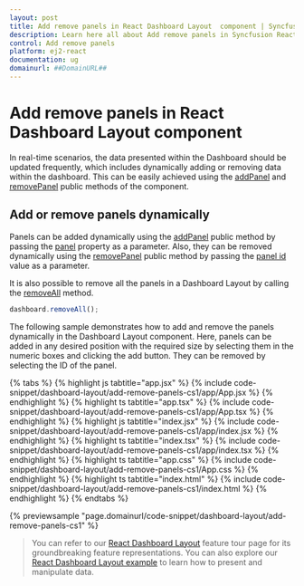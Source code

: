 ```yaml
---
layout: post
title: Add remove panels in React Dashboard Layout  component | Syncfusion
description: Learn here all about Add remove panels in Syncfusion React Dashboard Layout  component of Syncfusion Essential JS 2 and more.
control: Add remove panels 
platform: ej2-react
documentation: ug
domainurl: ##DomainURL##
---
```

# Add remove panels in React Dashboard Layout  component

In real-time scenarios, the data presented within the Dashboard should be updated frequently, which includes dynamically adding or removing data within the dashboard. This can be easily achieved using the [addPanel](https://ej2.syncfusion.com/react/documentation/api/dashboard-layout/#addpanel) and [removePanel](https://ej2.syncfusion.com/react/documentation/api/dashboard-layout/#removepanel) public methods of the component.

## Add or remove panels dynamically

Panels can be added dynamically using the [addPanel](https://ej2.syncfusion.com/react/documentation/api/dashboard-layout/#addpanel) public method by passing the [panel](https://ej2.syncfusion.com/react/documentation/api/dashboard-layout/#panels) property as a parameter. Also, they can be removed dynamically using the [removePanel](https://ej2.syncfusion.com/react/documentation/api/dashboard-layout/#removepanel) public method by passing the [panel id](https://ej2.syncfusion.com/react/documentation/api/dashboard-layout/panelModel/#id) value as a parameter.

It is also possible to remove all the panels in a Dashboard Layout by calling the [removeAll](https://ej2.syncfusion.com/react/documentation/api/dashboard-layout/#removeall) method.

```js
dashboard.removeAll();
```

The following sample demonstrates how to add and remove the panels dynamically in the Dashboard Layout  component. Here, panels can be added in any desired position with the required size by selecting them in the numeric boxes and clicking the add button. They can be removed by selecting the ID of the panel.

{% tabs %}
{% highlight js tabtitle="app.jsx" %}
{% include code-snippet/dashboard-layout/add-remove-panels-cs1/app/App.jsx %}
{% endhighlight %}
{% highlight ts tabtitle="app.tsx" %}
{% include code-snippet/dashboard-layout/add-remove-panels-cs1/app/App.tsx %}
{% endhighlight %}
{% highlight js tabtitle="index.jsx" %}
{% include code-snippet/dashboard-layout/add-remove-panels-cs1/app/index.jsx %}
{% endhighlight %}
{% highlight ts tabtitle="index.tsx" %}
{% include code-snippet/dashboard-layout/add-remove-panels-cs1/app/index.tsx %}
{% endhighlight %}
{% highlight ts tabtitle="app.css" %}
{% include code-snippet/dashboard-layout/add-remove-panels-cs1/App.css %}
{% endhighlight %}
{% highlight ts tabtitle="index.html" %}
{% include code-snippet/dashboard-layout/add-remove-panels-cs1/index.html %}
{% endhighlight %}
{% endtabs %}

 {% previewsample "page.domainurl/code-snippet/dashboard-layout/add-remove-panels-cs1" %}

> You can refer to our [React Dashboard Layout](https://www.syncfusion.com/react-ui-components/react-dashboard-layout) feature tour page for its groundbreaking feature representations. You can also explore our [React Dashboard Layout example](https://ej2.syncfusion.com/react/demos/#/material/dashboard-layout/default) to learn how to present and manipulate data.
